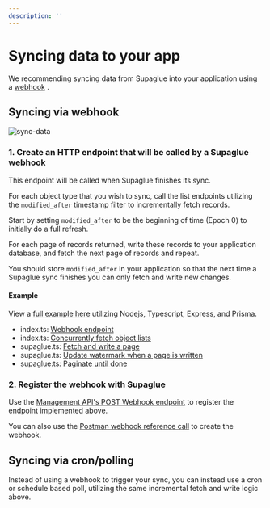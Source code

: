 ```yaml
---
description: ''
---
```


# Syncing data to your app

We recommending syncing data from Supaglue into your application using a [webhook](#1-create-an-http-endpoint-that-will-be-called-by-a-supaglue-webhook)
.

## Syncing via webhook

![sync-data](/img/etl.png)

### 1. Create an HTTP endpoint that will be called by a Supaglue webhook

This endpoint will be called when Supaglue finishes its sync.

For each object type that you wish to sync, call the list endpoints utilizing the `modified_after` timestamp filter to incrementally fetch records.

Start by setting `modified_after` to be the beginning of time (Epoch 0) to initially do a full refresh.

For each page of records returned, write these records to your application database, and fetch the next page of records and repeat.

You should store `modified_after` in your application so that the next time a Supaglue sync finishes you can only fetch and write new changes.

#### Example
View a [full example here](https://github.com/supaglue-labs/ts-etl-example) utilizing Nodejs, Typescript, Express, and Prisma.

- index.ts: [Webhook endpoint](https://github.com/supaglue-labs/ts-etl-example/blob/main/index.ts#L10)
- index.ts: [Concurrently fetch object lists](https://github.com/supaglue-labs/ts-etl-example/blob/main/index.ts#L25)
- supaglue.ts: [Fetch and write a page](https://github.com/supaglue-labs/ts-etl-example/blob/main/lib/supaglue.ts#L42)
- supaglue.ts: [Update watermark when a page is written](https://github.com/supaglue-labs/ts-etl-example/blob/main/lib/supaglue.ts#L95)
- supaglue:ts: [Paginate until done](https://github.com/supaglue-labs/ts-etl-example/blob/main/lib/supaglue.ts#L99)

### 2. Register the webhook with Supaglue

Use the [Management API's POST Webhook endpoint](../api/v2/mgmt#tag/Webhook/operation/createWebhook) to register the endpoint implemented above.

You can also use the [Postman webhook reference call](https://www.postman.com/supaglue/workspace/supaglue-public/request/18172762-f62a5612-c293-44c5-bb82-3f7b6c26aeb7) to create the webhook.

## Syncing via cron/polling

Instead of using a webhook to trigger your sync, you can instead use a cron or schedule based poll, utilizing the same incremental fetch and write logic above.
